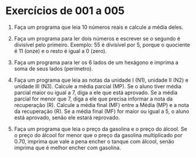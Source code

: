 # Exercícios de 001 a 005

1. Faça um programa que leia 10 números reais e calcule a média deles.

2. Faça um programa para ler dois números e escrever se o segundo é divisível pelo primeiro. Exemplo: 55 é divisível por 5, porque o quociente é 11 (onze) e o resto é igual a 0 (zero).

3. Faça um programa para ler os 6 lados de um hexágono e imprima a soma de seus lados (perímetro).

4. Faça um programa que leia as notas da unidade I (N1), unidade II (N2) e unidade III (N3). Calcule a média parcial (MP). Se o aluno tiver média parcial maior ou igual a 7, diga a ele que está aprovado. Se a média parcial for menor que 7, diga a ele que precisa informar a nota da recuperação (R). Calcule a média final (MF) entre a Média (MP) e a nota da recuperação (R). Se a média final (MF) for maior ou igual a 5, o aluno está aprovado, senão ele estará reprovado.

5. Faça um programa que leia o preço da gasolina e o preço do álcool. Se o preço do álcool for menor que o preço da gasolina multiplicado por 0.70, imprima que vale a pena encher o tanque com álcool, senão imprima que é melhor encher com gasolina.
